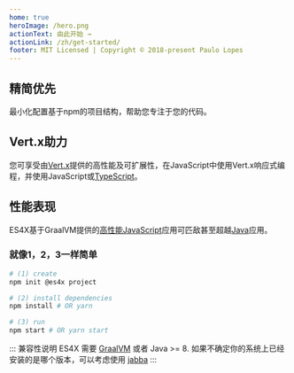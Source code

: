 ```yaml
---
home: true
heroImage: /hero.png
actionText: 由此开始 →
actionLink: /zh/get-started/
footer: MIT Licensed | Copyright © 2018-present Paulo Lopes
---
```


<div class="features">
  <div class="feature">
    <h2>精简优先</h2>
    <p>最小化配置基于npm的项目结构，帮助您专注于您的代码。</p>
  </div>
  <div class="feature">
    <h2>Vert.x助力</h2>
    <p>您可享受由<a href="https://vertx.io">Vert.x</a>提供的高性能及可扩展性，在JavaScript中使用Vert.x响应式编程，并使用JavaScript或<a href="https://www.typescriptlang.org/">TypeScript</a>。</p>
  </div>
  <div class="feature">
    <h2>性能表现</h2>
    <p>ES4X基于GraalVM提供的<a href="https://www.techempower.com/benchmarks/#section=data-r18&hw=ph&test=db&l=zik0sf-f">高性能JavaScript</a>应用可匹敌甚至超越<a href="https://www.techempower.com/benchmarks/#section=data-r18&hw=ph&test=db">Java</a>应用。</p>
  </div>
</div>

### 就像1，2，3一样简单

``` bash
# (1) create
npm init @es4x project

# (2) install dependencies
npm install # OR yarn

# (3) run
npm start # OR yarn start
```

::: 兼容性说明
ES4X 需要 [GraalVM](https://www.graalvm.org) 或者 Java >= 8. 如果不确定你的系统上已经安装的是哪个版本，可以考虑使用 [jabba](https://github.com/shyiko/jabba)
:::
